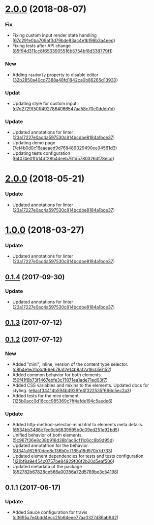 <a name="2.0.0"></a>
# [2.0.0](https://github.com/advanced-rest-client/http-method-selector/compare/0.1.2...2.0.0) (2018-08-07)


### Fix

* Fixing custom input render state handling ([67c291e0ba709af3d79bde83ac4e1b196b3a4eed](https://github.com/advanced-rest-client/http-method-selector/commit/67c291e0ba709af3d79bde83ac4e1b196b3a4eed))
* Fixing tests after API change ([85f94d311cc8f6533905516b5754bf8d338779f1](https://github.com/advanced-rest-client/http-method-selector/commit/85f94d311cc8f6533905516b5754bf8d338779f1))

### New

* Adding `readonly` property to disable editor ([32b2850a40cd7388a48fd1842ca0b86265d13930](https://github.com/advanced-rest-client/http-method-selector/commit/32b2850a40cd7388a48fd1842ca0b86265d13930))

### Updat

* Updating style for custom input. ([d7d2729f50ff4927864066547aa58e70e0dddb1d](https://github.com/advanced-rest-client/http-method-selector/commit/d7d2729f50ff4927864066547aa58e70e0dddb1d))

### Update

* Updated annotations for linter ([23a17227e0ac4a597530c814bcdbe8184a1bce37](https://github.com/advanced-rest-client/http-method-selector/commit/23a17227e0ac4a597530c814bcdbe8184a1bce37))
* Updating demo page ([7ef4b0d0c16aaeaed9d768489029490ee04561d3](https://github.com/advanced-rest-client/http-method-selector/commit/7ef4b0d0c16aaeaed9d768489029490ee04561d3))
* Updating tests configuration ([64074e01fb14df28b4deeb761d5780326df78ecd](https://github.com/advanced-rest-client/http-method-selector/commit/64074e01fb14df28b4deeb761d5780326df78ecd))



<a name="2.0.0"></a>
# [2.0.0](https://github.com/advanced-rest-client/http-method-selector/compare/0.1.2...2.0.0) (2018-05-21)


### Update

* Updated annotations for linter ([23a17227e0ac4a597530c814bcdbe8184a1bce37](https://github.com/advanced-rest-client/http-method-selector/commit/23a17227e0ac4a597530c814bcdbe8184a1bce37))



<a name="1.0.0"></a>
# [1.0.0](https://github.com/advanced-rest-client/http-method-selector/compare/0.1.2...1.0.0) (2018-03-27)


### Update

* Updated annotations for linter ([23a17227e0ac4a597530c814bcdbe8184a1bce37](https://github.com/advanced-rest-client/http-method-selector/commit/23a17227e0ac4a597530c814bcdbe8184a1bce37))



<a name="0.1.4"></a>
## [0.1.4](https://github.com/advanced-rest-client/http-method-selector/compare/0.1.2...0.1.4) (2017-09-30)


### Update

* Updated annotations for linter ([23a17227e0ac4a597530c814bcdbe8184a1bce37](https://github.com/advanced-rest-client/http-method-selector/commit/23a17227e0ac4a597530c814bcdbe8184a1bce37))



<a name="0.1.3"></a>
## [0.1.3](https://github.com/advanced-rest-client/http-method-selector/compare/0.1.2...v0.1.3) (2017-07-12)




<a name="0.1.2"></a>
## [0.1.2](https://github.com/advanced-rest-client/http-method-selector/compare/0.1.1...v0.1.2) (2017-07-12)


### New

* Added "mini", inline, version of the content type selector. ([c8b4e1ed1b3c166eb78a12e14b8af2a19c056152](https://github.com/advanced-rest-client/http-method-selector/commit/c8b4e1ed1b3c166eb78a12e14b8af2a19c056152))
* Added common behavior for both elements. ([50f41f8b73f1467ebfe3c71071ea1ade71ed63f7](https://github.com/advanced-rest-client/http-method-selector/commit/50f41f8b73f1467ebfe3c71071ea1ade71ed63f7))
* Added CSS variables and mixins to the elements. Updated docs for styling. ([e6acf34414b594b4939fe4f322535f666c5ec2a3](https://github.com/advanced-rest-client/http-method-selector/commit/e6acf34414b594b4939fe4f322535f666c5ec2a3))
* Added tests for the mini element. ([125b0acc0d16ccc985369c7ff4afde194c5aede6](https://github.com/advanced-rest-client/http-method-selector/commit/125b0acc0d16ccc985369c7ff4afde194c5aede6))

### Update

* Added http-method-selector-mini.html to elements meta details. ([6534bb3488c7ec6cb6839595b0c09ed251e92bd5](https://github.com/advanced-rest-client/http-method-selector/commit/6534bb3488c7ec6cb6839595b0c09ed251e92bd5))
* Unified behavior of both elements. ([5c987f36e8c38b918d38b1ac6cf11c6cc8b9d95d](https://github.com/advanced-rest-client/http-method-selector/commit/5c987f36e8c38b918d38b1ac6cf11c6cc8b9d95d))
* Updated annotatrion for the behavior. ([8f341a1626f0dee8c136b0c7185a18d970b7d733](https://github.com/advanced-rest-client/http-method-selector/commit/8f341a1626f0dee8c136b0c7185a18d970b7d733))
* Updated element dependencies for tests and tests configuration. ([121bf8a9e454c0757be84929f06f2b20d5eaf506](https://github.com/advanced-rest-client/http-method-selector/commit/121bf8a9e454c0757be84929f06f2b20d5eaf506))
* Updated metadata of the package ([852782b67828ce566a00356a72d5789be3c54198](https://github.com/advanced-rest-client/http-method-selector/commit/852782b67828ce566a00356a72d5789be3c54198))



<a name="0.1.1"></a>
## 0.1.1 (2017-06-17)


### Update

* Added Sauce configuration for travis ([c3695a7e4bdd4ecc25b64eee77aa0327d86ab942](https://github.com/advanced-rest-client/http-method-selector/commit/c3695a7e4bdd4ecc25b64eee77aa0327d86ab942))



